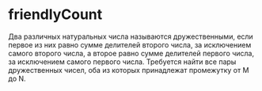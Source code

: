 # friendlyCount

Два различных натуральных числа называются дружественными, если первое из них равно сумме делителей второго числа, за исключением самого второго числа, а второе равно сумме делителей первого числа, за исключением самого первого числа. Требуется найти все пары дружественных чисел, оба из которых принадлежат промежутку от M до N.
